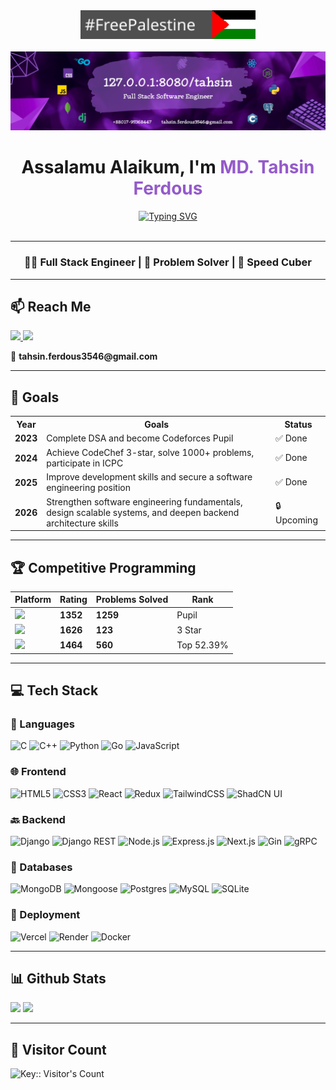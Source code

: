 <div align="center">
  <img src="https://raw.githubusercontent.com/OneDroid/.github/refs/heads/main/images/badge/save-palestine.svg" alt="SavePalestine" width="280"/>
</div>

<br/>

<div align="center">
  <img src="https://github.com/Tahsin005/tahsin005/blob/main/assets/banner_.png" />
</div>

<h1 align="center">Assalamu Alaikum, I'm <span style="color:#945acb;">MD. Tahsin Ferdous</span></h1>

<div align="center">
  <a href="https://github.com/DenverCoder1/readme-typing-svg">
    <img src="https://readme-typing-svg.herokuapp.com?font=Fira+Code&color=5C4390&size=25&center=true&vCenter=true&width=1000&lines=Software+Engineer;Competitive+Programmer;ICPC+Dhaka+24+Contestant;Pupil+at+Codeforces;★★★+at+Codechef" alt="Typing SVG">
  </a>
</div>

<br/>

---

<h3 align="center">👨‍💻 Full Stack Engineer | 🎯 Problem Solver | 🧩 Speed Cuber</h3>

---

## 📫 Reach Me

<div align="start">
  <a href="https://www.facebook.com/tahsin.gopher/">
    <img src="https://img.shields.io/badge/Facebook-1877F2?style=for-the-badge&logo=Facebook&logoColor=white" />
  </a>
  <a href="https://www.linkedin.com/in/md-tahsin-ferdous/">
    <img src="https://img.shields.io/badge/LinkedIn-0077B5?style=for-the-badge&logo=linkedin&logoColor=white" />
  </a>
</div>

<p align="start">📧 <strong>tahsin.ferdous3546@gmail.com</strong></p>


---

## 🎯 Goals

<table>
  <tr>
    <th>Year</th>
    <th>Goals</th>
    <th>Status</th>
  </tr>
  <tr>
    <td><strong>2023</strong></td>
    <td>Complete DSA and become Codeforces Pupil</td>
    <td>✅ Done</td>
  </tr>
  <tr>
    <td><strong>2024</strong></td>
    <td>Achieve CodeChef 3-star, solve 1000+ problems, participate in ICPC</td>
    <td>✅ Done</td>
  </tr>
  <tr>
    <td><strong>2025</strong></td>
    <td>Improve development skills and secure a software engineering position</td>
    <td>✅ Done</td>
  </tr>
  <tr>
    <td><strong>2026</strong></td>
    <td>Strengthen software engineering fundamentals, design scalable systems, and deepen backend architecture skills</td>
    <td>🔒 Upcoming</td>
  </tr>
</table>


---

## 🏆 Competitive Programming

| Platform                                                                 | Rating     | Problems Solved | Rank     |
|--------------------------------------------------------------------------|------------|------------------|----------|
| [<img src="https://img.shields.io/badge/Codeforces-445f9d?style=for-the-badge&logo=Codeforces&logoColor=white"/>](https://codeforces.com/profile/tahsin_ferdous)             | **1352**   | **1259**         | Pupil    |
| [<img src="https://img.shields.io/badge/CodeChef-%23964B00.svg?style=for-the-badge&logo=CodeChef&logoColor=white"/>](https://www.codechef.com/users/tahsinferdous3)               | **1626**   | **123**          | 3 Star   |
| [<img src="https://img.shields.io/badge/LeetCode-000000?style=for-the-badge&logo=LeetCode&logoColor=#d16c06"/>](https://leetcode.com/u/md-tahsin-ferdous/)                   | **1464**   | **560**          | Top 52.39%  |

---

## 💻 Tech Stack
### 🧠 Languages
![C](https://img.shields.io/badge/C-00599C?style=for-the-badge&logo=c&logoColor=white)
![C++](https://img.shields.io/badge/C++-00599C?style=for-the-badge&logo=c%2B%2B&logoColor=white)
![Python](https://img.shields.io/badge/Python-3776AB?style=for-the-badge&logo=python&logoColor=ffdd54)
![Go](https://img.shields.io/badge/Go-00ADD8?style=for-the-badge&logo=go&logoColor=white)
![JavaScript](https://img.shields.io/badge/JavaScript-F7DF1E?style=for-the-badge&logo=javascript&logoColor=black)

### 🌐 Frontend
![HTML5](https://img.shields.io/badge/HTML5-E34F26?style=for-the-badge&logo=html5&logoColor=white)
![CSS3](https://img.shields.io/badge/CSS3-1572B6?style=for-the-badge&logo=css3&logoColor=white)
![React](https://img.shields.io/badge/React-00C4CC?style=for-the-badge&logo=react&logoColor=white)
![Redux](https://img.shields.io/badge/Redux-764ABC?style=for-the-badge&logo=redux&logoColor=white)
![TailwindCSS](https://img.shields.io/badge/TailwindCSS-38B2AC?style=for-the-badge&logo=tailwind-css&logoColor=white)
![ShadCN UI](https://img.shields.io/badge/ShadCN_UI-111827?style=for-the-badge&logo=vercel&logoColor=white)

### 🔙 Backend
![Django](https://img.shields.io/badge/Django-092E20?style=for-the-badge&logo=django&logoColor=white)
![Django REST](https://img.shields.io/badge/DRF-ff1709?style=for-the-badge&logo=django&logoColor=white)
![Node.js](https://img.shields.io/badge/Node.js-43853D?style=for-the-badge&logo=node.js&logoColor=white)
![Express.js](https://img.shields.io/badge/Express.js-000000?style=for-the-badge&logo=express&logoColor=white)
![Next.js](https://img.shields.io/badge/Next.js-000?style=for-the-badge&logo=nextdotjs&logoColor=white)
![Gin](https://img.shields.io/badge/Gin-00ADD8?style=for-the-badge&logo=go&logoColor=white)
![gRPC](https://img.shields.io/badge/gRPC-009688?style=for-the-badge&logo=grpc&logoColor=white)


### 🧩 Databases
![MongoDB](https://img.shields.io/badge/MongoDB-4EA94B?style=for-the-badge&logo=mongodb&logoColor=white)
![Mongoose](https://img.shields.io/badge/Mongoose-880000?style=for-the-badge&logo=mongoose&logoColor=white)
![Postgres](https://img.shields.io/badge/PostgreSQL-316192?style=for-the-badge&logo=postgresql&logoColor=white)
![MySQL](https://img.shields.io/badge/MySQL-4479A1?style=for-the-badge&logo=mysql&logoColor=white)
![SQLite](https://img.shields.io/badge/SQLite-07405E?style=for-the-badge&logo=sqlite&logoColor=white)

### 🚀 Deployment
![Vercel](https://img.shields.io/badge/Vercel-000000?style=for-the-badge&logo=vercel&logoColor=white)
![Render](https://img.shields.io/badge/Render-46E3B7?style=for-the-badge&logo=render&logoColor=white)
![Docker](https://img.shields.io/badge/Docker-2496ED?style=for-the-badge&logo=docker&logoColor=white)

---

## 📊 Github Stats

[![](https://nirzak-streak-stats.vercel.app?user=tahsin005)](https://git.io/streak-stats)
![](https://github-readme-stats.vercel.app/api/top-langs/?username=tahsin005&hide_border=false&include_all_commits=true&count_private=true&layout=compact)

---

## 🧮 Visitor Count

<img src="https://profile-counter.deno.dev/tahsin005/count.svg" alt="Key:: Visitor's Count" />
